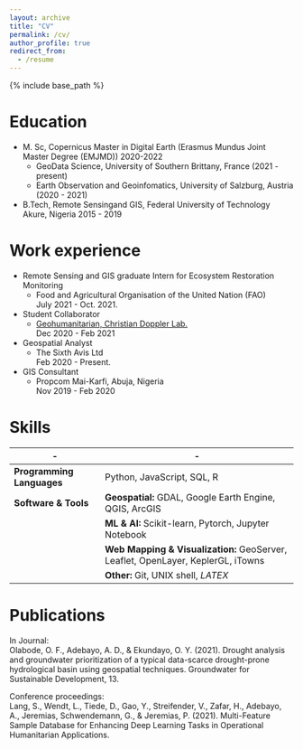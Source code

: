 ```yaml
---
layout: archive
title: "CV"
permalink: /cv/
author_profile: true
redirect_from:
  - /resume
---
```


{% include base_path %}

Education
======

* M. Sc, Copernicus Master in Digital Earth (Erasmus Mundus Joint Master Degree (EMJMD)) 2020-2022
  * GeoData Science, University of Southern Brittany, France (2021 - present)
  * Earth Observation and Geoinfomatics, University of Salzburg, Austria (2020 - 2021)
* B.Tech, Remote Sensingand GIS, Federal University of Technology Akure, Nigeria 2015 - 2019

Work experience
======

* Remote Sensing and GIS graduate Intern for Ecosystem Restoration Monitoring
  * Food and Agricultural Organisation of the United Nation (FAO)  
    July 2021 - Oct. 2021.
* Student Collaborator
  * [Geohumanitarian, Christian Doppler Lab.](https://geohum.zgis.at/)  
    Dec 2020 - Feb 2021
* Geospatial Analyst
  * The Sixth Avis Ltd  
    Feb 2020 - Present.
* GIS Consultant
  * Propcom Mai-Karfi, Abuja, Nigeria  
    Nov 2019 - Feb 2020

Skills
======
<!-- 
* Data processing
  * Python, Unix shell
* Geographic Information System
  * QGIS, ArcGIS Desktop & Online, Python
* Project management & version control
  * Git, GitHub
* ML & DL
  * Pytorch & Scikit-learn
* Web development
  * JavaScript
* GeoDatabase
  * SQL, PostGIS
* Cloud computing
  * Google Earth Engine -->
<!-- Table    -->
|            -           |          -                |
| --------------------- | ------------------------ |
| **Programming Languages** | Python, JavaScript, SQL, R |
| **Software & Tools**      | **Geospatial:** GDAL, Google Earth Engine, QGIS, ArcGIS |
|                       | **ML & AI:** Scikit-learn, Pytorch, Jupyter Notebook |
|                       | **Web Mapping & Visualization:** GeoServer, Leaflet, OpenLayer, KeplerGL, iTowns |
|                       | **Other:** Git, UNIX shell, $LATEX$ |

Publications
======

In Journal:  
Olabode, O. F., Adebayo, A. D., & Ekundayo, O. Y. (2021). Drought analysis and groundwater prioritization of a typical data-scarce drought-prone hydrological basin using geospatial techniques. Groundwater for Sustainable Development, 13.

Conference proceedings:  
Lang, S., Wendt, L., Tiede, D., Gao, Y., Streifender, V., Zafar, H., Adebayo, A., Jeremias, Schwendemann, G., & Jeremias, P. (2021). Multi-Feature Sample Database for Enhancing Deep Learning Tasks in Operational Humanitarian Applications.  

<!-- * ML 
  * Sub-skill 2.1
  * Sub-skill 2.2
  * Sub-skill 2.3
* Skill 3
######Important#####
If the embedded PDF below does not load, you can <u><a href="https://stuartgeiger.com/geiger-cv.pdf">download it here.</a></u>
<br/>

Publications
======
  <ul>{% for post in site.publications %}
    {% include archive-single-cv.html %}
  {% endfor %}</ul>
  
Talks 
======
  <ul>{% for post in site.talks %}
    {% include archive-single-talk-cv.html %}
  {% endfor %}</ul>
  
Teaching
======
  <ul>{% for post in site.teaching %}
    {% include archive-single-cv.html %}
  {% endfor %}</ul>
  
Service and leadership
======
* Currently signed in to 43 different slack teams -->
